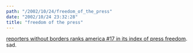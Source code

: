 ```yaml
---
path: "/2002/10/24/freedom_of_the_press" 
date: "2002/10/24 23:32:28" 
title: "freedom of the press" 
---
```

<p><a href="http://www.rsf.fr/article.php3?id_article=4118">reporters without borders ranks america #17 in its index of press freedom</a>. sad.</p>